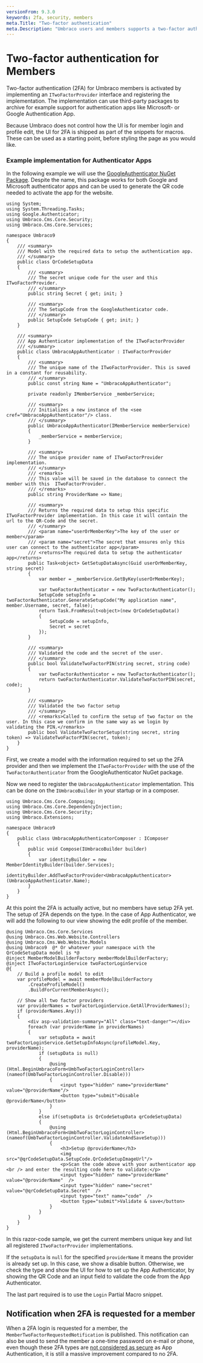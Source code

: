 ```yaml
---
versionFrom: 9.3.0
keywords: 2fa, security, members
meta.Title: "Two-factor authentication"
meta.Description: "Umbraco users and members supports a two-factor authentication (2FA) abstraction for implementing a 2FA provider of your choice"
---
```


# Two-factor authentication for Members
Two-factor authentication (2FA) for Umbraco members is activated by implementing an `ITwoFactorProvider` interface and registering the implementation. The implementation can use third-party packages to archive for example support for authentication apps like Microsoft- or Google Authentication App.

Because Umbraco does not control how the UI is for member login and profile edit, the UI for 2FA is shipped as part of the snippets for macros. These can be used as a starting point, before styling the page as you would like.

### Example implementation for Authenticator Apps
In the following example we will use the [GoogleAuthenticator NuGet Package](https://www.nuget.org/packages/GoogleAuthenticator/).
Despite the name, this package works for both Google and Microsoft authenticator apps and can be used to generate the QR code needed to activate the app for the website.

```Csharp
using System;
using System.Threading.Tasks;
using Google.Authenticator;
using Umbraco.Cms.Core.Security;
using Umbraco.Cms.Core.Services;

namespace Umbraco9
{
    /// <summary>
    /// Model with the required data to setup the authentication app.
    /// </summary>
    public class QrCodeSetupData
    {
        /// <summary>
        /// The secret unique code for the user and this ITwoFactorProvider.
        /// </summary>
        public string Secret { get; init; }

        /// <summary>
        /// The SetupCode from the GoogleAuthenticator code.
        /// </summary>
        public SetupCode SetupCode { get; init; }
    }

    /// <summary>
    /// App Authenticator implementation of the ITwoFactorProvider
    /// </summary>
    public class UmbracoAppAuthenticator : ITwoFactorProvider
    {
        /// <summary>
        /// The unique name of the ITwoFactorProvider. This is saved in a constant for reusability.
        /// </summary>
        public const string Name = "UmbracoAppAuthenticator";

        private readonly IMemberService _memberService;

        /// <summary>
        /// Initializes a new instance of the <see cref="UmbracoAppAuthenticator"/> class.
        /// </summary>
        public UmbracoAppAuthenticator(IMemberService memberService)
        {
            _memberService = memberService;
        }

        /// <summary>
        /// The unique provider name of ITwoFactorProvider implementation.
        /// </summary>
        /// <remarks>
        /// This value will be saved in the database to connect the member with this  ITwoFactorProvider.
        /// </remarks>
        public string ProviderName => Name;

        /// <summary>
        /// Returns the required data to setup this specific ITwoFactorProvider implementation. In this case it will contain the url to the QR-Code and the secret.
        /// </summary>
        /// <param name="userOrMemberKey">The key of the user or member</param>
        /// <param name="secret">The secret that ensures only this user can connect to the authenticator app</param>
        /// <returns>The required data to setup the authenticator app</returns>
        public Task<object> GetSetupDataAsync(Guid userOrMemberKey, string secret)
        {
            var member = _memberService.GetByKey(userOrMemberKey);

            var twoFactorAuthenticator = new TwoFactorAuthenticator();
            SetupCode setupInfo = twoFactorAuthenticator.GenerateSetupCode("My application name", member.Username, secret, false);
            return Task.FromResult<object>(new QrCodeSetupData()
            {
                SetupCode = setupInfo,
                Secret = secret
            });
        }

        /// <summary>
        /// Validated the code and the secret of the user.
        /// </summary>
        public bool ValidateTwoFactorPIN(string secret, string code)
        {
            var twoFactorAuthenticator = new TwoFactorAuthenticator();
            return twoFactorAuthenticator.ValidateTwoFactorPIN(secret, code);
        }

        /// <summary>
        /// Validated the two factor setup
        /// </summary>
        /// <remarks>Called to confirm the setup of two factor on the user. In this case we confirm in the same way as we login by validating the PIN.</remarks>
        public bool ValidateTwoFactorSetup(string secret, string token) => ValidateTwoFactorPIN(secret, token);
    }
}
```

First, we create a model with the information required to set up the 2FA provider and then we implement the `ITwoFactorProvider` with the use of the `TwoFactorAuthenticator` from the GoogleAuthenticator NuGet package.

Now we need to register the `UmbracoAppAuthenticator` implementation. This can be done on the `IUmbracoBuilder` in your startup or in a composer.

```Csharp
using Umbraco.Cms.Core.Composing;
using Umbraco.Cms.Core.DependencyInjection;
using Umbraco.Cms.Core.Security;
using Umbraco.Extensions;

namespace Umbraco9
{
    public class UmbracoAppAuthenticatorComposer : IComposer
    {
        public void Compose(IUmbracoBuilder builder)
        {
            var identityBuilder = new MemberIdentityBuilder(builder.Services);
            identityBuilder.AddTwoFactorProvider<UmbracoAppAuthenticator>(UmbracoAppAuthenticator.Name);
        }
    }
}
```


At this point the 2FA is actually active, but no members have setup 2FA yet.
The setup of 2FA depends on the type. In the case of App Authenticator, we will add the following to our view showing the edit profile of the member.

```Csharp
@using Umbraco.Cms.Core.Services
@using Umbraco.Cms.Web.Website.Controllers
@using Umbraco.Cms.Web.Website.Models
@using Umbraco9  @* Or whatever your namespace with the QrCodeSetupData model is *@
@inject MemberModelBuilderFactory memberModelBuilderFactory;
@inject ITwoFactorLoginService twoFactorLoginService
@{
    // Build a profile model to edit
    var profileModel = await memberModelBuilderFactory
        .CreateProfileModel()
        .BuildForCurrentMemberAsync();

    // Show all two factor providers
    var providerNames = twoFactorLoginService.GetAllProviderNames();
    if (providerNames.Any())
    {
        <div asp-validation-summary="All" class="text-danger"></div>
        foreach (var providerName in providerNames)
        {
            var setupData = await twoFactorLoginService.GetSetupInfoAsync(profileModel.Key, providerName);
            if (setupData is null)
            {
                @using (Html.BeginUmbracoForm<UmbTwoFactorLoginController>(nameof(UmbTwoFactorLoginController.Disable)))
                {
                    <input type="hidden" name="providerName" value="@providerName"/>
                    <button type="submit">Disable @providerName</button>
                }
            }
            else if(setupData is QrCodeSetupData qrCodeSetupData)
            {
                @using (Html.BeginUmbracoForm<UmbTwoFactorLoginController>(nameof(UmbTwoFactorLoginController.ValidateAndSaveSetup)))
                {
                    <h3>Setup @providerName</h3>
                    <img src="@qrCodeSetupData.SetupCode.QrCodeSetupImageUrl"/>
                    <p>Scan the code above with your authenticator app <br /> and enter the resulting code here to validate:</p>
                    <input type="hidden" name="providerName" value="@providerName"  />
                    <input type="hidden" name="secret" value="@qrCodeSetupData.Secret"  />
                    <input type="text" name="code"  />
                    <button type="submit">Validate & save</button>
                }
            }
        }
    }
}
```

In this razor-code sample, we get the current members unique key and list all registered `ITwoFactorProvider` implementations.

If the `setupData` is `null` for the specified `providerName` it means the provider is already <span class="x x-first x-last">set up</span>. In this case<span class="x x-first x-last">,</span> we show a disable button. Otherwise<span class="x x-first x-last">,</span> we check the type and show the UI for how to <span class="x x-first x-last">set up </span>the App Authenticator, by showing the QR Code and <span class="x x-first x-last">an</span> input field to validate the code from the App Authenticator.

The last part required is to use the `Login` Partial Macro snippet.

## Notification when 2FA is requested for a member
When a 2FA login is requested for a member, the `MemberTwoFactorRequestedNotification` is published.
This notification can also be used to send the member a one-time password on e-mail or phone, even though these 2FA types are [not considered as secure](https://docs.microsoft.com/en-us/aspnet/core/security/authentication/mfa?view=aspnetcore-6.0#mfa-sms) as App Authentication, it is still a massive improvement compared to no 2FA.
